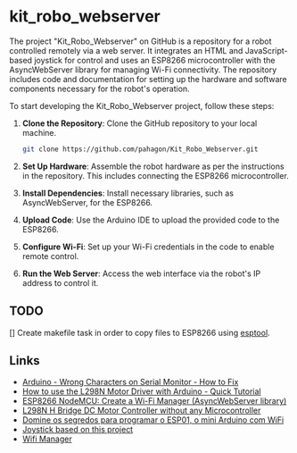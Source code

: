 # kit_robo_webserver

The project "Kit_Robo_Webserver" on GitHub is a repository for a robot controlled remotely via a web server. 
It integrates an HTML and JavaScript-based joystick for control and uses an ESP8266 microcontroller with the AsyncWebServer library for managing Wi-Fi connectivity. 
The repository includes code and documentation for setting up the hardware and software components necessary for the robot's operation.

To start developing the Kit_Robo_Webserver project, follow these steps:

1. **Clone the Repository**: Clone the GitHub repository to your local machine.
   ```bash
   git clone https://github.com/pahagon/Kit_Robo_Webserver.git
   ```

2. **Set Up Hardware**: Assemble the robot hardware as per the instructions in the repository. This includes connecting the ESP8266 microcontroller.

3. **Install Dependencies**: Install necessary libraries, such as AsyncWebServer, for the ESP8266.

4. **Upload Code**: Use the Arduino IDE to upload the provided code to the ESP8266.

5. **Configure Wi-Fi**: Set up your Wi-Fi credentials in the code to enable remote control.

6. **Run the Web Server**: Access the web interface via the robot's IP address to control it.

## TODO
[] Create makefile task in order to copy files to ESP8266 using [esptool](://github.com/espressif/esptool).

## Links
* [Arduino - Wrong Characters on Serial Monitor - How to Fix](https://www.youtube.com/watch?v=4Z8f5MyS_EY)
* [How to use the L298N Motor Driver with Arduino - Quick Tutorial](https://www.youtube.com/watch?v=E2sTbpFsvXI)
* [ESP8266 NodeMCU: Create a Wi-Fi Manager (AsyncWebServer library)](https://randomnerdtutorials.com/esp8266-nodemcu-wi-fi-manager-asyncwebserver/)
* [L298N H Bridge DC Motor Controller without any Microcontroller](https://www.youtube.com/watch?v=0FCA6n-8AXE)
* [Domine os segredos para programar o ESP01, o mini Arduino com WiFi](https://www.youtube.com/watch?v=9dxEhlgkE3o)
* [Joystick based on this project](https://www.instructables.com/Making-a-Joystick-With-HTML-pure-JavaScript/)
* [Wifi Manager](https://randomnerdtutorials.com/esp8266-nodemcu-wi-fi-manager-asyncwebserver/)

